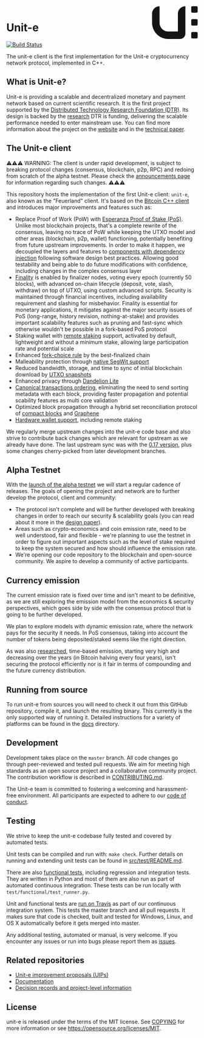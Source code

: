 <img src="unit-e-logo.png" align="right">

# Unit-e

[![Build Status](https://travis-ci.com/dtr-org/unit-e.svg?token=bm5dxUvwqj2MkNmT6JSA&branch=master)](https://travis-ci.com/dtr-org/unit-e)

The unit-e client is the first implementation for the Unit-e cryptocurrency
network protocol, implemented in C++.

## What is Unit-e?

Unit-e is providing a scalable and decentralized monetary and payment network
based on current scientific research. It is the first project supported by the
[Distributed Technology Research Foundation (DTR)](https://dtr.org). Its design
is backed by the [research](https://dtr.org/research/) DTR is funding,
delivering the scalable performance needed to enter mainstream use. You can find
more information about the project on the [website](https://unit-e.io) and in
the [technical paper](https://unit-e.io/technical-design.pdf).

## The Unit-e client

:warning::warning::warning: WARNING: The client is under rapid development, is
subject to breaking protocol changes (consensus, blockchain, p2p, RPC) and
redoing from scratch of the alpha testnet.
Please check the [announcements page](https://docs.unit-e.io/announcements.html)
for information regarding such changes. :warning::warning::warning:

This repository hosts the implementation of the first Unit-e client: `unit-e`,
also known as the "Feuerland" client. It's based on the [Bitcoin C++
client](https://github.com/bitcoin/bitcoin) and introduces major improvements
and features such as:

* Replace Proof of Work (PoW) with [Esperanza Proof of Stake (PoS)](
  https://github.com/dtr-org/unit-e-project/blob/master/specs/spec_v1.0.md#block-proposal).
  Unlike most blockchain projects, that's a complete rewrite
  of the consensus, leaving no trace of PoW while keeping the UTXO model and
  other areas (blockchain, p2p, wallet) functioning, potentially
  benefiting from future upstream improvements. In order to make it happen, we
  decoupled the layers and features to [components with dependency
  injection](https://github.com/dtr-org/unit-e/pull/137) following software
  design best practices. Allowing good testability and being able to do future
  modifications with confidence, including changes in the complex consensus
  layer
* [Finality](
  https://github.com/dtr-org/unit-e-project/blob/master/specs/spec_v1.0.md#block-finalization)
  is enabled by finalizer nodes, voting every epoch (currently 50
  blocks), with advanced on-chain lifecycle (deposit, vote, slash, withdraw) on
  top of UTXO, using custom advanced scripts. Security is maintained through
  financial incentives, including availability requirement and slashing for
  misbehavior. Finality is essential for monetary applications, it mitigates
  against the major security issues of PoS (long-range, history revision,
  nothing-at-stake) and provides important scalability features such as pruning
  and fast-sync which otherwise wouldn't be possible in a fork-based PoS
  protocol
* Staking wallet with [remote staking](
  https://github.com/dtr-org/uips/blob/master/UIP-0015.md) support, activated
  by default, lightweight and without a minimum stake, allowing large
  participation rate and potential scale
* Enhanced [fork-choice rule](
  https://github.com/dtr-org/uips/blob/master/UIP-0012.md) by the
  best-finalized chain
* Malleability protection through [native SegWit support](
  https://github.com/dtr-org/uips/blob/master/UIP-0003.md)
* Reduced bandwidth, storage, and time to sync of initial blockchain download
  by [UTXO snapshots](https://github.com/dtr-org/uips/blob/master/UIP-0011.md)
* Enhanced privacy through [Dandelion Lite](
  https://github.com/dtr-org/unit-e/issues/210)
* [Canonical transactions ordering](
  https://github.com/dtr-org/uips/blob/master/UIP-0024.md),
  eliminating the need to send sorting metadata with each block,
  providing faster propagation and potential scability features as multi core
  validation
* Optimized block propagation through a hybrid set reconciliation protocol
  of [compact blocks](
  https://github.com/bitcoin/bips/blob/master/bip-0152.mediawiki)
  and [Graphene](https://github.com/dtr-org/uips/blob/master/UIP-0026.md)
* [Hardware wallet support](https://github.com/dtr-org/unit-e/issues/385),
  including remote staking

We regularly merge upstream changes into the unit-e code base and also strive to
contribute back changes which are relevant for upstream as we already have done.
The last upstream sync was with the [0.17 version](
https://github.com/bitcoin/bitcoin/tree/0.17), plus some changes cherry-picked
from later development branches.

## Alpha Testnet

With the [launch of the alpha testnet](
https://github.com/dtr-org/unit-e/milestone/11) we will start a regular cadence
of releases. The goals of opening the project and network are to further develop
the protocol, client and community:
* The protocol isn't complete and will be further developed with breaking
changes in order to reach our security & scalability goals (you can read about
it more in the [design paper](
https://unit-e.io/technical-design.pdf)).
* Areas such as crypto-economics and coin emission rate, need to be well
understood, fair and flexible - we're planning to use the testnet in order to
figure out important aspects such as the level of stake required to keep the
system secured and how should influence the emission rate.
* We're opening our code repository to the blockchain and open-source
community. We aspire to develop a community of active participants.

## Currency emission

The current emission rate is fixed over time and isn't meant to be definitive,
as we are still exploring the emission model from the economics & security
perspectives, which goes side by side with the consensus protocol that is going
to be further developed.

We plan to explore models with dynamic emission rate, where the network pays
for the security it needs. In PoS consensus, taking into account the number of
tokens being deposited/staked seems like the right direction.

As was also [researched](https://arxiv.org/pdf/1809.07468.pdf), time-based
emission, starting very high and decreasing over the years (in Bitcoin halving
every four years), isn't securing the protocol efficiently nor is it fair in
terms of compounding and the future currency distribution.

## Running from source

To run unit-e from sources you will need to check it out from this GitHub
repository, compile it, and launch the resulting binary. This currently is the
only supported way of running it. Detailed instructions for a variety of
platforms can be found in the
[docs](https://github.com/dtr-org/unit-e/tree/master/doc) directory.

## Development

Development takes place on the `master` branch. All code changes go through
peer-reviewed and tested pull requests. We aim for meeting high standards as an
open source project and a collaborative community project. The contribution
workflow is described in [CONTRIBUTING.md](CONTRIBUTING.md).

The Unit-e team is committed to fostering a welcoming and harassment-free
environment. All participants are expected to adhere to our [code of
conduct](CODE_OF_CONDUCT.md).

## Testing

We strive to keep the unit-e codebase fully tested and covered by automated
tests.

Unit tests can be compiled and run with: `make check`. Further details on
running and extending unit tests can be found in
[src/test/README.md](src/test/README.md).

There are also [functional tests](test), including regression and integration
tests. They are written in Python and most of them are also run as part of
automated continuous integration. These tests can be run locally with
`test/functional/test_runner.py`.

Unit and functional tests are [run on
Travis](https://travis-ci.com/dtr-org/unit-e) as part of our continuous
integration system. This tests the master branch and all pull requests. It makes
sure that code is checked, built and tested for Windows, Linux, and OS X
automatically before it gets merged into master.

Any additional testing, automated or manual, is very welcome. If you encounter
any issues or run into bugs please report them as
[issues](https://github.com/dtr-org/unit-e/issues).

## Related repositories

* [Unit-e improvement proposals (UIPs)](https://github.com/dtr-org/uips)
* [Documentation](https://github.com/dtr-org/docs.unit-e.io)
* [Decision records and project-level information](
  https://github.com/dtr-org/unit-e-project)

## License

unit-e is released under the terms of the MIT license. See [COPYING](COPYING)
for more information or see https://opensource.org/licenses/MIT.
